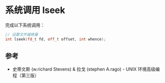 # 系统调用 lseek

完成以下系统调用：

```c++
// 设置文件偏移量
int lseek(fd_t fd, off_t offset, int whence);
```

## 参考

- 史蒂文斯 (w.richard Stevens) & 拉戈 (stephen A.rago) - UNIX 环境高级编程（第三版）
